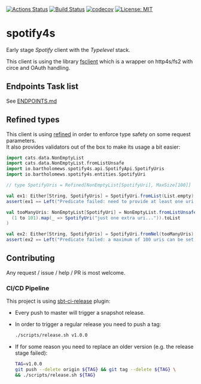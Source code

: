 [![Actions Status](https://github.com/bartholomews/spotify4s/workflows/build/badge.svg)](https://github.com/{user}/{repo}/actions)
[![Build Status](https://travis-ci.org/bartholomews/spotify4s.svg?branch=master)](https://travis-ci.org/bartholomews/spotify4s)
[![codecov](https://codecov.io/gh/bartholomews/spotify4s/branch/master/graph/badge.svg)](https://codecov.io/gh/bartholomews/spotify4s)
[![License: MIT](https://img.shields.io/badge/License-MIT-blue.svg)](https://github.com/bartholomews/spotify4s/blob/master/LICENSE)

# spotify4s
Early stage *Spotify* client with the *Typelevel* stack.  

This client is using the library [fsclient](https://github.com/bartholomews/fsclient)
which is a wrapper on http4s/fs2 with circe and OAuth handling.

## Endpoints Task list

See [ENDPOINTS.md](https://github.com/bartholomews/spotify4s/blob/master/ENDPOINTS.md)

## Refined types

This client is using [refined](https://github.com/fthomas/refined) in order to enforce type safety on some request parameters.   
It also provides validators out of the box to make its usage a bit easier:
```scala
import cats.data.NonEmptyList
import cats.data.NonEmptyList.fromListUnsafe
import io.bartholomews.spotify4s.api.SpotifyApi.SpotifyUris
import io.bartholomews.spotify4s.entities.SpotifyUri

// type SpotifyUris = Refined[NonEmptyList[SpotifyUri], MaxSize[100]]

val ex1: Either[String, SpotifyUris] = SpotifyUri.fromList(List.empty)
assert(ex1 == Left("Predicate failed: need to provide at least one uri."))

val tooManyUris: NonEmptyList[SpotifyUri] = NonEmptyList.fromListUnsafe(
  (1 to 101).map(_ => SpotifyUri("just one extra uri...")).toList
) 

val ex2: Either[String, SpotifyUris] = SpotifyUri.fromNel(tooManyUris)
assert(ex2 == Left("Predicate failed: a maximum of 100 uris can be set in one request."))
```

## Contributing

Any request / issue / help / PR is most welcome.

### CI/CD Pipeline

This project is using [sbt-ci-release](https://github.com/olafurpg/sbt-ci-release) plugin:
 - Every push to master will trigger a snapshot release.  
 - In order to trigger a regular release you need to push a tag:
 
    ```bash
    ./scripts/release.sh v1.0.0
    ```
 
 - If for some reason you need to replace an older version (e.g. the release stage failed):
 
    ```bash
    TAG=v1.0.0
    git push --delete origin ${TAG} && git tag --delete ${TAG} \
    && ./scripts/release.sh ${TAG}
    ```